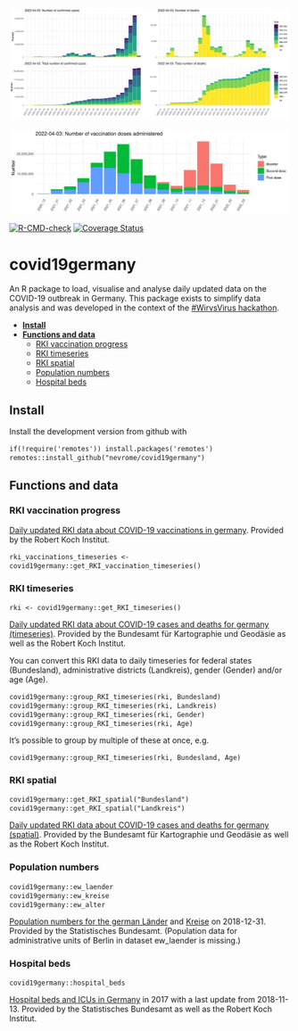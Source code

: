 
<!-- Rmd -> md -->

![](man/figures/README_plot.png)

![](man/figures/README_plot_vac.png)

[![R-CMD-check](https://github.com/nevrome/covid19germany/actions/workflows/check-release.yaml/badge.svg)](https://github.com/nevrome/covid19germany/actions/workflows/check-release.yaml)
[![Coverage
Status](https://img.shields.io/codecov/c/github/nevrome/covid19germany/master.svg)](https://codecov.io/github/nevrome/covid19germany?branch=master)

# covid19germany

An R package to load, visualise and analyse daily updated data on the
COVID-19 outbreak in Germany. This package exists to simplify data
analysis and was developed in the context of the [#WirvsVirus
hackathon](https://www.bundesregierung.de/breg-de/themen/coronavirus/wir-vs-virus-1731968).

-   [**Install**](#Install)
-   [**Functions and data**](#functions-and-data)
    -   [RKI vaccination progress](#rki-vaccination-progress)
    -   [RKI timeseries](#rki-timeseries)
    -   [RKI spatial](#rki-spatial)
    -   [Population numbers](#population-numbers)
    -   [Hospital beds](#hospital-beds)

## Install

Install the development version from github with

    if(!require('remotes')) install.packages('remotes')
    remotes::install_github("nevrome/covid19germany")

## Functions and data

### RKI vaccination progress

[Daily updated RKI data about COVID-19 vaccinations in
germany](https://www.rki.de/DE/Content/InfAZ/N/Neuartiges_Coronavirus/Daten/Impfquoten-Tab.html).
Provided by the Robert Koch Institut.

    rki_vaccinations_timeseries <- covid19germany::get_RKI_vaccination_timeseries()

### RKI timeseries

    rki <- covid19germany::get_RKI_timeseries()

[Daily updated RKI data about COVID-19 cases and deaths for germany
(timeseries)](https://npgeo-corona-npgeo-de.hub.arcgis.com/datasets/dd4580c810204019a7b8eb3e0b329dd6_0).
Provided by the Bundesamt für Kartographie und Geodäsie as well as the
Robert Koch Institut.

You can convert this RKI data to daily timeseries for federal states
(Bundesland), administrative districts (Landkreis), gender (Gender)
and/or age (Age).

    covid19germany::group_RKI_timeseries(rki, Bundesland)
    covid19germany::group_RKI_timeseries(rki, Landkreis)
    covid19germany::group_RKI_timeseries(rki, Gender)
    covid19germany::group_RKI_timeseries(rki, Age)

It’s possible to group by multiple of these at once, e.g.

    covid19germany::group_RKI_timeseries(rki, Bundesland, Age)

### RKI spatial

    covid19germany::get_RKI_spatial("Bundesland")
    covid19germany::get_RKI_spatial("Landkreis")

[Daily updated RKI data about COVID-19 cases and deaths for germany
(spatial)](https://npgeo-corona-npgeo-de.hub.arcgis.com/search?groupIds=b28109b18022405bb965c602b13e1bbc).
Provided by the Bundesamt für Kartographie und Geodäsie as well as the
Robert Koch Institut.

### Population numbers

    covid19germany::ew_laender
    covid19germany::ew_kreise
    covid19germany::ew_alter

[Population numbers for the german
Länder](https://www.statistikportal.de/de/bevoelkerung/flaeche-und-bevoelkerung)
and
[Kreise](https://www.destatis.de/DE/Themen/Laender-Regionen/Regionales/Gemeindeverzeichnis/Administrativ/04-kreise.html)
on 2018-12-31. Provided by the Statistisches Bundesamt. (Population data
for administrative units of Berlin in dataset ew_laender is missing.)

### Hospital beds

    covid19germany::hospital_beds

[Hospital beds and ICUs in
Germany](http://www.gbe-bund.de/gbe10/f?f=328::Intensivstation) in 2017
with a last update from 2018-11-13. Provided by the Statistisches
Bundesamt as well as the Robert Koch Institut.
